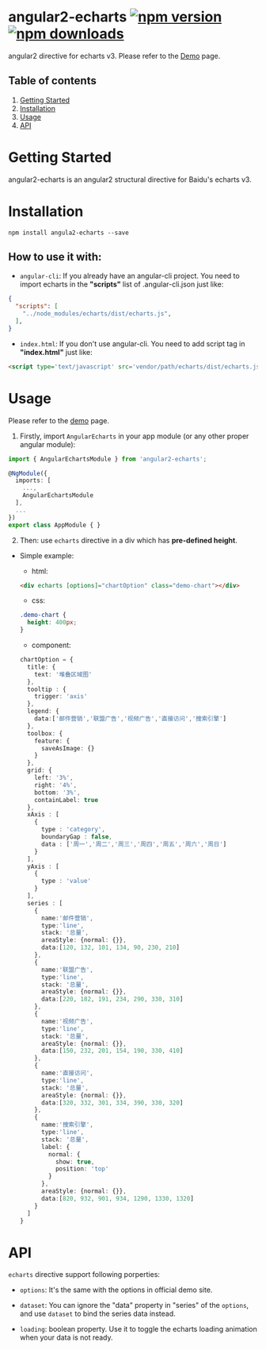 # angular2-echarts [![npm version](https://badge.fury.io/js/angular2-echarts.svg)](http://badge.fury.io/js/angular2-echarts) [![npm downloads](https://img.shields.io/npm/dm/angular2-echarts.svg)](https://npmjs.org/angular2-echarts)
angular2 directive for echarts v3. Please refer to the [Demo](http://xieziyu.github.io) page.

## Table of contents 
1. [Getting Started](#getting-started)
2. [Installation](#installation)
3. [Usage](#usage)
4. [API](#api)

# Getting Started
angular2-echarts is an angular2 structural directive for Baidu's echarts v3.

# Installation
```
npm install angula2-echarts --save
```

## How to use it with:
+ `angular-cli`: If you already have an angular-cli project. You need to import echarts in the **"scripts"** list of .angular-cli.json  just like:

```json
{
  "scripts": [
    "../node_modules/echarts/dist/echarts.js",
  ],
}
```

+ `index.html`: If you don't use angular-cli. You need to add script tag in **"index.html"** just like:

```html
<script type='text/javascript' src='vendor/path/echarts/dist/echarts.js'></script>
```

# Usage
Please refer to the [demo](http://xieziyu.github.io) page.

1. Firstly, import `AngularEcharts` in your app module (or any other proper angular module):

```typescript
import { AngularEchartsModule } from 'angular2-echarts';

@NgModule({
  imports: [
    ...,
    AngularEchartsModule
  ],
  ...
})
export class AppModule { }
```

2. Then: use `echarts` directive in a div which has **pre-defined height**.

+ Simple example:

  + html:
  ```html
  <div echarts [options]="chartOption" class="demo-chart"></div>
  ```

  + css:
  ```css
  .demo-chart {
    height: 400px;
  }
  ```

  + component:
  ```typescript
  chartOption = {
    title: {
      text: '堆叠区域图'
    },
    tooltip : {
      trigger: 'axis'
    },
    legend: {
      data:['邮件营销','联盟广告','视频广告','直接访问','搜索引擎']
    },
    toolbox: {
      feature: {
        saveAsImage: {}
      }
    },
    grid: {
      left: '3%',
      right: '4%',
      bottom: '3%',
      containLabel: true
    },
    xAxis : [
      {
        type : 'category',
        boundaryGap : false,
        data : ['周一','周二','周三','周四','周五','周六','周日']
      }
    ],
    yAxis : [
      {
        type : 'value'
      }
    ],
    series : [
      {
        name:'邮件营销',
        type:'line',
        stack: '总量',
        areaStyle: {normal: {}},
        data:[120, 132, 101, 134, 90, 230, 210]
      },
      {
        name:'联盟广告',
        type:'line',
        stack: '总量',
        areaStyle: {normal: {}},
        data:[220, 182, 191, 234, 290, 330, 310]
      },
      {
        name:'视频广告',
        type:'line',
        stack: '总量',
        areaStyle: {normal: {}},
        data:[150, 232, 201, 154, 190, 330, 410]
      },
      {
        name:'直接访问',
        type:'line',
        stack: '总量',
        areaStyle: {normal: {}},
        data:[320, 332, 301, 334, 390, 330, 320]
      },
      {
        name:'搜索引擎',
        type:'line',
        stack: '总量',
        label: {
          normal: {
            show: true,
            position: 'top'
          }
        },
        areaStyle: {normal: {}},
        data:[820, 932, 901, 934, 1290, 1330, 1320]
      }
    ]
  }
  ```

# API
`echarts` directive support following porperties:
+ `options`: It's the same with the options in official demo site.

+ `dataset`: You can ignore the "data" property in "series" of the `options`, and use `dataset` to bind the series data instead.

+ `loading`: boolean property. Use it to toggle the echarts loading animation when your data is not ready.